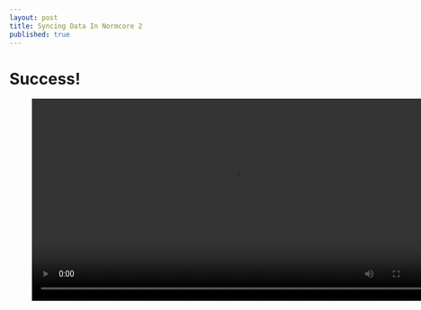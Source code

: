 ```yaml
---
layout: post
title: Syncing Data In Normcore 2
published: true
---
```


# Success!

<figure class="video_container">
  <video style="width:720px;" autoplay loop>
    <source src="\media\normcore-3.1.mp4" type="video/mp4">
    Woops! Your browser does not support the HTML5 video tag.
  </video>
</figure>
